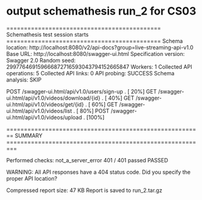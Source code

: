 # output schemathesis run_2 for CS03
============================================ Schemathesis test session starts ============================================
Schema location: http://localhost:8080/v2/api-docs?group=live-streaming-api-v1.0
Base URL: http://localhost:8080/swagger-ui.html
Specification version: Swagger 2.0
Random seed: 299776469159666872716593043794152665847
Workers: 1
Collected API operations: 5
Collected API links: 0
API probing: SUCCESS
Schema analysis: SKIP

POST /swagger-ui.html/api/v1.0/users/sign-up .                                                                      [ 20%]
GET /swagger-ui.html/api/v1.0/videos/download/{id} .                                                                [ 40%]
GET /swagger-ui.html/api/v1.0/videos/get/{id} .                                                                     [ 60%]
GET /swagger-ui.html/api/v1.0/videos/list .                                                                         [ 80%]
POST /swagger-ui.html/api/v1.0/videos/upload .                                                                      [100%]

======================================================== SUMMARY =========================================================

Performed checks:
    not_a_server_error                    401 / 401 passed          PASSED 

WARNING: All API responses have a 404 status code. Did you specify the proper API location?

Compressed report size: 47 KB
Report is saved to run_2.tar.gz

